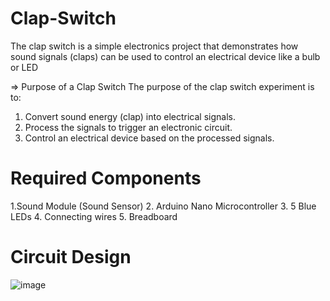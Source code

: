 # Clap-Switch
The clap switch is a simple electronics project
that demonstrates how sound signals (claps)
can be used to control an electrical device like
a bulb or LED

=> Purpose of a Clap Switch
The purpose of the clap switch experiment is to:
1. Convert sound energy (clap) into electrical signals.
2. Process the signals to trigger an electronic circuit.
3. Control an electrical device based on the processed
   signals.
# Required Components
1.Sound Module (Sound Sensor)
2. Arduino Nano Microcontroller
3. 5 Blue LEDs
4. Connecting wires
5. Breadboard
# Circuit Design
![image](https://github.com/user-attachments/assets/ef77e5b9-a680-4bf5-8a2f-8e88b07453f0)

